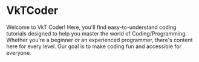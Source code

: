 # VkTCoder
Welcome to VkT Coder! Here, you'll find easy-to-understand coding tutorials designed to help you master the world of Coding/Programming. Whether you're a beginner or an experienced programmer, there's content here for every level.  Our goal is to make coding fun and accessible for everyone. 
